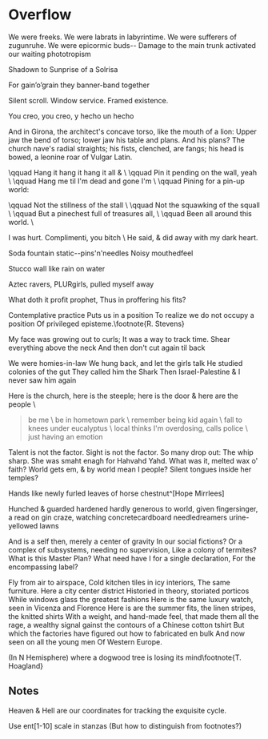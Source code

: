 # Overflow

We were freeks.
We were labrats in labyrintime.
We were sufferers of zugunruhe.
We were epicormic buds--
Damage to the main trunk activated our waiting phototropism

Shadown to Sunprise of a Solrisa

For gain’o’grain they banner-band together

Silent scroll. Window service. Framed existence.

You creo, you creo, y hecho un hecho

And in Girona, the architect's concave torso, like the mouth of a lion: Upper jaw the bend of torso; lower jaw his table and plans. And his plans? The church nave's radial straights; his fists, clenched, are fangs; his head is bowed, a leonine roar of Vulgar Latin.

\qquad Hang it hang it hang it all \& \\
\qquad Pin it pending on the wall, yeah \\
\qquad Hang me til I'm dead and gone I'm \\
\qquad Pining for a pin-up world:

\qquad Not the stillness of the stall \\
\qquad Not the squawking of the squall \\
\qquad But a pinechest full of treasures all, \\
\qquad Been all around this world. \\

I was hurt. Complimenti, you bitch \\
He said, \& did away with my dark heart.
<!-- Reference to Eliot & Pound -->

Soda fountain static--pins'n'needles
Noisy mouthedfeel

Stucco wall like rain on water

Aztec ravers, PLURgirls, pulled myself away
<!-- This needs to happen somewhere new, but is important part--somethingabout decadence of cities -- maybe in Rio? -->

What doth it profit prophet,
Thus in proffering his fits?

Contemplative practice
Puts us in a position
To realize we do not occupy a position
Of privileged episteme.\footnote{R. Stevens}

My face was growing out to curls;
It was a way to track time.
Shear everything above the neck
And then don't cut again til back

We were homies-in-law
We hung back, and let the girls talk
He studied colonies of the gut
They called him the Shark
Then Israel-Palestine \& I never saw him again

Here is the church, here is the steeple; here is the door \& here are the people \\

> be me  \\
> be in hometown park \\
> remember being kid again \\
> fall to knees under eucalyptus \\
> local thinks I'm overdosing, calls police \\
> just having an emotion

Talent is not the factor.
Sight is not the factor.
So many drop out: The whip sharp.
She was smaht enagh for Hahvahd Yahd.
What was it, melted wax o' faith?
World gets em, \& by world mean I people?
Silent tongues inside her temples?

Hands like newly furled leaves of horse chestnut^[Hope Mirrlees]

Hunched & guarded hardened
hardly generous to world, given
fingersinger, a read on
gin craze, watching
concretecardboard needledreamers
urine-yellowed lawns

And is a self then, merely a center of gravity
In our social fictions?
Or a complex of subsystems, needing no supervision,
Like a colony of termites?
What is this Master Plan?
What need have I for a single declaration,
For the encompassing label?

Fly from air to airspace,
Cold kitchen tiles in icy interiors,
The same furniture.
Here a city center district
Historied in theory, storiated porticos
While windows glass the greatest fashions
Here is the same luxury watch, seen in Vicenza and Florence
Here is are the summer fits, the linen stripes, the knitted shirts
With a weight, and hand-made feel, that made them all the rage, a wealthy signal gainst the contours of a Chinese cotton tshirt
But which the factories have figured out how to fabricated en bulk
And now seen on all the young men
Of Western Europe.

(In N Hemisphere) where a dogwood tree is losing its mind\footnote{T. Hoagland}

## Notes

Heaven & Hell are our coordinates for tracking the exquisite cycle.

Use ent[1-10] scale in stanzas (But how to distinguish from footnotes?)
